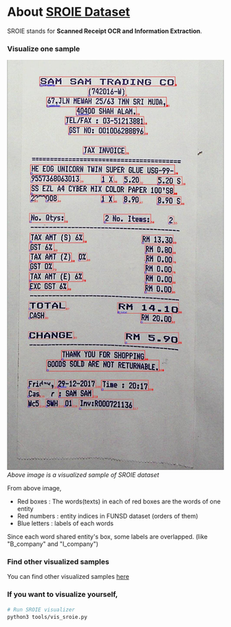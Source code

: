 
# About [SROIE Dataset](link)


SROIE stands for **Scanned Receipt OCR and Information Extraction**.

### Visualize one sample
![sample2](../../assets/sroie_vis_sample/X51005255805.jpeg)
*Above image is a visualized sample of SROIE dataset*

From above image,

 - Red boxes : The words(texts) in each of red boxes are the words of one entity
 - Red numbers : entity indices in FUNSD dataset (orders of them)
 - Blue letters : labels of each words
 
Since each word shared entity's box, some labels are overlapped. (like "B_company" and "I_company")

### Find other visualized samples
You can find other visualized samples [here](https://drive.google.com/file/d/1W94OM6HLmMFvZTCtO5bGi-1nxjdtywTx/view?usp=drive_link) 

### If you want to visualize yourself,
```bash
# Run SROIE visualizer
python3 tools/vis_sroie.py
```
